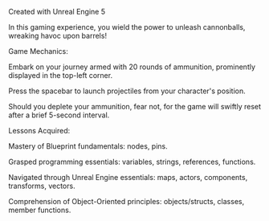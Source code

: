 
Created with Unreal Engine 5

In this gaming experience, you wield the power to unleash cannonballs, wreaking havoc upon barrels!

Game Mechanics:

Embark on your journey armed with 20 rounds of ammunition, prominently displayed in the top-left corner.

Press the spacebar to launch projectiles from your character's position.

Should you deplete your ammunition, fear not, for the game will swiftly reset after a brief 5-second interval.


Lessons Acquired:

Mastery of Blueprint fundamentals: nodes, pins.

Grasped programming essentials: variables, strings, references, functions.

Navigated through Unreal Engine essentials: maps, actors, components, transforms, vectors.

Comprehension of Object-Oriented principles: objects/structs, classes, member functions.
